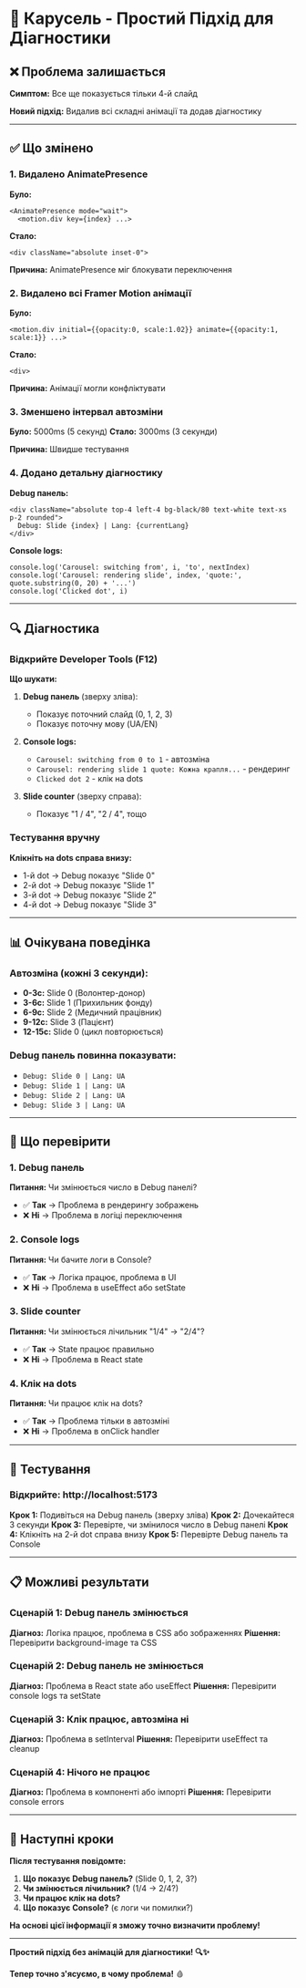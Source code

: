 # 🔧 Карусель - Простий Підхід для Діагностики

## ❌ Проблема залишається

**Симптом:** Все ще показується тільки 4-й слайд

**Новий підхід:** Видалив всі складні анімації та додав діагностику

---

## ✅ Що змінено

### 1. Видалено AnimatePresence
**Було:**
```tsx
<AnimatePresence mode="wait">
  <motion.div key={index} ...>
```

**Стало:**
```tsx
<div className="absolute inset-0">
```

**Причина:** AnimatePresence міг блокувати переключення

### 2. Видалено всі Framer Motion анімації
**Було:**
```tsx
<motion.div initial={{opacity:0, scale:1.02}} animate={{opacity:1, scale:1}} ...>
```

**Стало:**
```tsx
<div>
```

**Причина:** Анімації могли конфліктувати

### 3. Зменшено інтервал автозміни
**Було:** 5000ms (5 секунд)
**Стало:** 3000ms (3 секунди)

**Причина:** Швидше тестування

### 4. Додано детальну діагностику

**Debug панель:**
```tsx
<div className="absolute top-4 left-4 bg-black/80 text-white text-xs p-2 rounded">
  Debug: Slide {index} | Lang: {currentLang}
</div>
```

**Console logs:**
```tsx
console.log('Carousel: switching from', i, 'to', nextIndex)
console.log('Carousel: rendering slide', index, 'quote:', quote.substring(0, 20) + '...')
console.log('Clicked dot', i)
```

---

## 🔍 Діагностика

### Відкрийте Developer Tools (F12)

**Що шукати:**

1. **Debug панель** (зверху зліва):
   - Показує поточний слайд (0, 1, 2, 3)
   - Показує поточну мову (UA/EN)

2. **Console logs:**
   - `Carousel: switching from 0 to 1` - автозміна
   - `Carousel: rendering slide 1 quote: Кожна крапля...` - рендеринг
   - `Clicked dot 2` - клік на dots

3. **Slide counter** (зверху справа):
   - Показує "1 / 4", "2 / 4", тощо

### Тестування вручну

**Клікніть на dots справа внизу:**
- 1-й dot → Debug показує "Slide 0"
- 2-й dot → Debug показує "Slide 1"
- 3-й dot → Debug показує "Slide 2"
- 4-й dot → Debug показує "Slide 3"

---

## 📊 Очікувана поведінка

### Автозміна (кожні 3 секунди):
- **0-3с:** Slide 0 (Волонтер-донор)
- **3-6с:** Slide 1 (Прихильник фонду)
- **6-9с:** Slide 2 (Медичний працівник)
- **9-12с:** Slide 3 (Пацієнт)
- **12-15с:** Slide 0 (цикл повторюється)

### Debug панель повинна показувати:
- `Debug: Slide 0 | Lang: UA`
- `Debug: Slide 1 | Lang: UA`
- `Debug: Slide 2 | Lang: UA`
- `Debug: Slide 3 | Lang: UA`

---

## 🎯 Що перевірити

### 1. Debug панель
**Питання:** Чи змінюється число в Debug панелі?
- ✅ **Так** → Проблема в рендерингу зображень
- ❌ **Ні** → Проблема в логіці переключення

### 2. Console logs
**Питання:** Чи бачите логи в Console?
- ✅ **Так** → Логіка працює, проблема в UI
- ❌ **Ні** → Проблема в useEffect або setState

### 3. Slide counter
**Питання:** Чи змінюється лічильник "1/4" → "2/4"?
- ✅ **Так** → State працює правильно
- ❌ **Ні** → Проблема в React state

### 4. Клік на dots
**Питання:** Чи працює клік на dots?
- ✅ **Так** → Проблема тільки в автозміні
- ❌ **Ні** → Проблема в onClick handler

---

## 🚀 Тестування

### Відкрийте: http://localhost:5173

**Крок 1:** Подивіться на Debug панель (зверху зліва)
**Крок 2:** Дочекайтеся 3 секунди
**Крок 3:** Перевірте, чи змінилося число в Debug панелі
**Крок 4:** Клікніть на 2-й dot справа внизу
**Крок 5:** Перевірте Debug панель та Console

---

## 📋 Можливі результати

### Сценарій 1: Debug панель змінюється
**Діагноз:** Логіка працює, проблема в CSS або зображеннях
**Рішення:** Перевірити background-image та CSS

### Сценарій 2: Debug панель не змінюється
**Діагноз:** Проблема в React state або useEffect
**Рішення:** Перевірити console logs та setState

### Сценарій 3: Клік працює, автозміна ні
**Діагноз:** Проблема в setInterval
**Рішення:** Перевірити useEffect та cleanup

### Сценарій 4: Нічого не працює
**Діагноз:** Проблема в компоненті або імпорті
**Рішення:** Перевірити console errors

---

## 🔧 Наступні кроки

**Після тестування повідомте:**

1. **Що показує Debug панель?** (Slide 0, 1, 2, 3?)
2. **Чи змінюється лічильник?** (1/4 → 2/4?)
3. **Чи працює клік на dots?**
4. **Що показує Console?** (є логи чи помилки?)

**На основі цієї інформації я зможу точно визначити проблему!**

---

**Простий підхід без анімацій для діагностики! 🔍✨**

**Тепер точно з'ясуємо, в чому проблема!** 🩸


